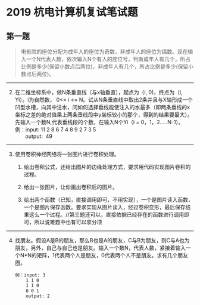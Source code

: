 # 2019 杭电计算机复试笔试题

## 第一题

>电影院的座位分配为成年人的座位为奇数，非成年人的座位为偶数。现在输入一个N代表人数，依次输入N个有人的座位号，判断成年人有几个，所占比例是多少(保留小数点后两位)，非成年人有几个，所占比例是多少(保留小数点后两位)。

---

2. 在二维坐标系中，做N条垂直线（与x轴垂直），起点为（i, 0)，终点为（i, Yi）。i为自然数， 0<= i <= N。试从N条垂直线中取出2条并且与X轴形成一个凹型水槽，向其中注水，问如何选择垂线能使注入的水最多（即两条垂线的x坐标之差的绝对值乘上两条垂线段中y坐标较小的那个，得到的结果要最大）。先输入一个数N,代表垂线段的个数，在输入N个Yi（i = 0，1，2.....N-1）。
例：input: 11 2 8 6 7 4 8 9 2 7 3 5   
       output:  49

---

3. 使用卷积神经网络将一张图片进行卷积处理。

	1. 给出卷积公式，还给出图片的边缘处理方式，要求用代码实现图片卷积的过程。

	2. 给出一张图片，让你画出卷积后的图片。

	3. 给出两个函数（已知，直接调用即可，不用实现），一个是图片读入函数，一个是图片保存函数。要求实现从图片读入，经过卷积变形，最后保存结果这么一个过程。//第三题还可以，直接依据已经存在的函数进行调用即可，所以说难题中也有可以拿分项

---

4. 找朋友。假设A是B的朋友，那么B也是A的朋友，C与B为朋友，则C与A也为朋友，另外，自己与自己也是朋友。输入一个数N，代表人数，紧接着输入一个N*N的矩阵，1代表两个人是朋友，0代表两个人不是朋友。求有几个朋友圈。
	```
	例：input: 3 
		1 1 0
		1 1 0
		0 0 1
		output: 2
	```
	
	
